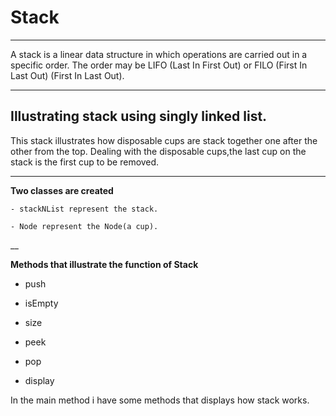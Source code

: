 # Stack
___
A stack is a linear data structure in which operations are carried out in a specific order. The order may be LIFO (Last In First Out) or FILO (First In Last Out) (First In Last Out).
___
## Illustrating stack using  singly linked list.

 This stack illustrates how disposable cups are stack together  one after the other from the top. Dealing with the disposable cups,the last cup on the stack is the first cup to be removed.
___

 **Two classes are created** 
    

	- stackNList represent the stack.

	- Node represent the Node(a cup).
 __

**Methods that illustrate the function of Stack**

- push

- isEmpty

- size

- peek

- pop

- display


In the main method i have some methods that displays  how stack works.

 